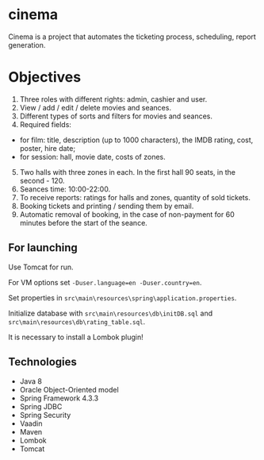 cinema
==============
Cinema is a project that automates the ticketing process, scheduling, report generation.


Objectives
========
1. Three roles with different rights: admin, cashier and user.
2. View / add / edit / delete movies and seances.
3. Different types of sorts and filters for movies and seances.
4. Required fields:
- for film: title, description (up to 1000 characters), the IMDB rating, cost,
poster, hire date;
- for session: hall, movie date, costs of zones.
5. Two halls with three zones in each. In the first hall 90 seats, in the second - 120.
6. Seances time: 10:00-22:00.
7. To receive reports: ratings for halls and zones, quantity of sold tickets.
8. Booking tickets and printing / sending them by email.
9. Automatic removal of booking, in the case of non-payment for 60 minutes before
the start of the seance.


For launching
-------------------------
Use Tomcat for run.

For VM options set `-Duser.language=en -Duser.country=en`.

Set properties in `src\main\resources\spring\application.properties`.

Initialize database with `src\main\resources\db\initDB.sql` and `src\main\resources\db\rating_table.sql`.

It is necessary to install a Lombok plugin!


Technologies
-------------------------
- Java 8
- Oracle Object-Oriented model
- Spring Framework 4.3.3
- Spring JDBC
- Spring Security
- Vaadin
- Maven
- Lombok
- Tomcat